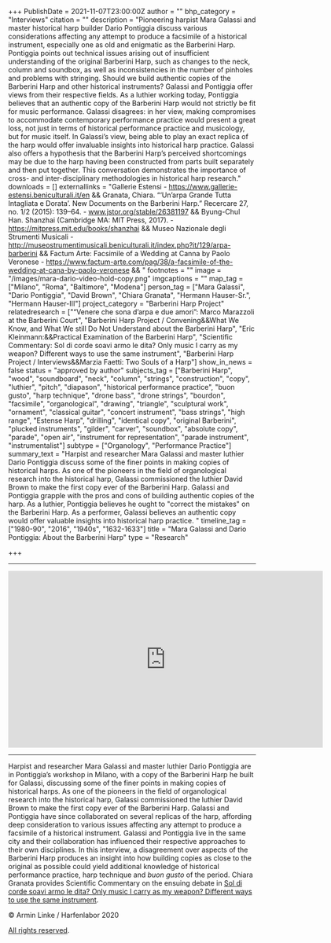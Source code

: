 +++
PublishDate = 2021-11-07T23:00:00Z
author = ""
bhp_category = "Interviews"
citation = ""
description = "Pioneering harpist Mara Galassi and master historical harp builder Dario Pontiggia discuss various considerations affecting any attempt to produce a facsimile of a historical instrument, especially one as old and enigmatic as the Barberini Harp. Pontiggia points out technical issues arising out of insufficient understanding of the original Barberini Harp, such as changes to the neck, column and soundbox, as well as inconsistencies in the number of pinholes and problems with stringing. Should we build authentic copies of the Barberini Harp and other historical instruments? Galassi and Pontiggia offer views from their respective fields. As a luthier working today, Pontiggia believes that an authentic copy of the Barberini Harp would not strictly be fit for music performance. Galassi disagrees: in her view, making compromises to accommodate contemporary performance practice would present a great loss, not just in terms of historical performance practice and musicology, but for music itself. In Galassi’s view, being able to play an exact replica of the harp would offer invaluable insights into historical harp practice. Galassi also offers a hypothesis that the Barberini Harp’s perceived shortcomings may be due to the harp having been constructed from parts built separately and then put together. This conversation demonstrates the importance of cross- and inter-disciplinary methodologies in historical harp research."
downloads = []
externallinks = "Gallerie Estensi - https://www.gallerie-estensi.beniculturali.it/en && Granata, Chiara. “‘Un’arpa Grande Tutta Intagliata e Dorata’. New Documents on the Barberini Harp.” Recercare 27, no. 1/2 (2015): 139–64. - www.jstor.org/stable/26381197 && Byung-Chul Han. Shanzhai (Cambridge MA: MIT Press, 2017). - https://mitpress.mit.edu/books/shanzhai && Museo Nazionale degli Strumenti Musicali - http://museostrumentimusicali.beniculturali.it/index.php?it/129/arpa-barberini && Factum Arte: Facsimile of a Wedding at Canna by Paolo Veronese - https://www.factum-arte.com/pag/38/a-facsimile-of-the-wedding-at-cana-by-paolo-veronese && "
footnotes = ""
image = "/images/mara-dario-video-hold-copy.png"
imgcaptions = ""
map_tag = ["Milano", "Roma", "Baltimore", "Modena"]
person_tag = ["Mara Galassi", "Dario Pontiggia", "David Brown", "Chiara Granata", "Hermann Hauser-Sr.", "Hermann Hauser-III"]
project_category = "Barberini Harp Project"
relatedresearch = ["“Venere che sona d’arpa e due amori”: Marco Marazzoli at the Barberini Court", "Barberini Harp Project / Convening&&What We Know, and What We still Do Not Understand about the Barberini Harp", "Eric Kleinmann:&&Practical Examination of the Barberini Harp", "Scientific Commentary: Sol di corde soavi armo le dita? Only music I carry as my weapon? Different ways to use the same instrument", "Barberini Harp Project / Interviews&&Marzia Faetti: Two Souls of a Harp"]
show_in_news = false
status = "approved by author"
subjects_tag = ["Barberini Harp", "wood", "soundboard", "neck", "column", "strings", "construction", "copy", "luthier", "pitch", "diapason", "historical performance practice", "buon gusto", "harp technique", "drone bass", "drone strings", "bourdon", "facsimile", "organological", "drawing", "triangle", "sculptural work", "ornament", "classical guitar", "concert instrument", "bass strings", "high range", "Estense Harp", "drilling", "identical copy", "original Barberini", "plucked instruments", "gilder", "carver", "soundbox", "absolute copy", "parade", "open air", "instrument for representation", "parade instrument", "instrumentalist"]
subtype = ["Organology", "Performance Practice"]
summary_text = "Harpist and researcher Mara Galassi and master luthier Dario Pontiggia  discuss some of the finer points in making copies of historical harps. As one of the pioneers in the field of organological research into the historical harp, Galassi commissioned the luthier David Brown to make the first copy ever of the Barberini Harp. Galassi and Pontiggia grapple with the pros and cons of building authentic copies of the harp. As a luthier, Pontiggia believes he ought to \"correct the mistakes\" on the Barberini Harp. As a performer, Galassi believes an authentic copy would offer valuable insights into historical harp practice. "
timeline_tag = ["1980-90", "2016", "1940s", "1632-1633"]
title = "Mara Galassi and Dario Pontiggia: About the Barberini Harp"
type = "Research"

+++
***

<div class="embed-responsive embed-responsive-16by9"><iframe src="https://player.vimeo.com/video/643952116?h=4f58678a6e&badge=0&autopause=0&player_id=0&app_id=58479" width="640" height="360" frameborder="0" allow="autoplay; fullscreen; picture-in-picture" allowfullscreen title="Harfenlabor. Mara Galassi, Dario Pontiggia: About the Barberini Harp"></iframe> </div><div class="chapters"></div>

***

Harpist and researcher <span id="person_tag">Mara Galassi</span> and master luthier <span id="person_tag">Dario Pontiggia</span> are in Pontiggia’s workshop in <span id="map_tag">Milano</span>, with a copy of the <span id="subjects_tag">Barberini Harp</span> he built for Galassi, discussing some of the finer points in making copies of historical harps. As one of the pioneers in the field of organological research into the historical harp, Galassi commissioned the luthier <span id="person_tag">David Brown</span> to make the first copy ever of the Barberini Harp. Galassi and Pontiggia have since collaborated on several replicas of the harp, affording deep consideration to various issues affecting any attempt to produce a facsimile of a historical instrument. Galassi and Pontiggia live in the same city and their collaboration has influenced their respective approaches to their own disciplines. In this interview, a disagreement over aspects of the Barberini Harp produces an insight into how building copies as close to the original as possible could yield additional knowledge of historical performance practice, harp technique and _buon gusto_ of the period. <span id="person_tag">Chiara Granata</span> provides Scientific Commentary on the ensuing debate in [Sol di corde soavi armo le dita? Only music I carry as my weapon? Different ways to use the same instrument](https://harfenlabor.netlify.app/research/scientific-commentary-sol-di-corde-soavi-armo-le-dita-only-music-i-carry-as-my-weapon-different-ways-to-use-the-same-instrument/).

© Armin Linke / Harfenlabor 2020

[All rights reserved](https://harfenlabor.netlify.app/aboutpage/#allrightsreserved).